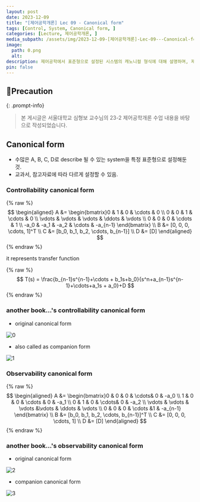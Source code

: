 ```yaml
---
layout: post
date: 2023-12-09
title: "[제어공학개론] Lec 09 - Canonical form"
tags: [Control, System, Canonical form, ]
categories: [Lecture, 제어공학개론, ]
media_subpath: /assets/img/2023-12-09-[제어공학개론]-Lec-09---Canonical-form.md
image:
  path: 0.png
  alt:  
description: 제어공학에서 표준형으로 설정된 시스템의 캐노니컬 형식에 대해 설명하며, 제어 가능성과 관측 가능성의 캐노니컬 형식을 수식과 함께 제시합니다. 각 형식은 시스템의 전이 함수를 나타내며, 교과서에 따라 다르게 정의될 수 있습니다.
pin: false
---
```



## 📢Precaution


{: .prompt-info}


> 본 게시글은 서울대학교 심형보 교수님의 23-2 제어공학개론 수업 내용을 바탕으로 작성되었습니다.


## Canonical form

- 수많은 A, B, C, D로 describe 될 수 있는 system을 특정 표준형으로 설정해둔 것.
- 교과서, 참고자료에 따라 다르게 설정할 수 있음.

### Controllability canonical form


{% raw %}
$$
\begin{aligned}
A &= \begin{bmatrix}0 & 1 & 0 & \cdots & 0 \\ 0 & 0 & 1 & \cdots & 0 \\ \vdots & \vdots & \vdots & \ddots & \vdots \\ 0 & 0 & 0 & \cdots & 1 \\ -a_0 & -a_1 & -a_2 & \cdots & -a_{n-1} \end{bmatrix} \\
B &= [0, 0, 0, \cdots, 1]^T \\
C &= [b_0, b_1, b_2, \cdots, b_{n-1}] \\ D &= [D]
\end{aligned}
$$
{% endraw %}


it represents transfer function


{% raw %}
$$
T(s) = \frac{b_{n-1}s^{n-1}+\cdots + b_1s+b_0}{s^n+a_{n-1}s^{n-1}+\cdots+a_1s + a_0}+D
$$
{% endraw %}


### another book...'s controllability canonical form

- original canonical form

![0](/0.png)

- also called as companion form

![1](/1.png)


### Observability canonical form


{% raw %}
$$
\begin{aligned}
A &= \begin{bmatrix}0 & 0 & 0 & \cdots& 0 & -a_0 \\ 1 & 0 & 0 & \cdots & 0 & -a_1 \\ 0 & 1 & 0 & \cdots& 0 & -a_2 \\ \vdots & \vdots & \vdots &\vdots & \ddots & \vdots \\ 0 & 0 & 0 & \cdots &1 & -a_{n-1}  \end{bmatrix} \\
B &= [b_0, b_1, b_2, \cdots, b_{n-1}]^T \\
C &= [0, 0, 0, \cdots, 1] \\
D &= [D]
 \end{aligned}
$$
{% endraw %}


### another book...'s observability canonical form

- original canonical form

![2](/2.png)

- companion canonical form

![3](/3.png)



<script>
  window.MathJax = {
    tex: {
      macros: {
        R: "\\mathbb{R}",
        N: "\\mathbb{N}",
        Z: "\\mathbb{Z}",
        Q: "\\mathbb{Q}",
        C: "\\mathbb{C}",
        proj: "\\operatorname{proj}",
        rank: "\\operatorname{rank}",
        im: "\\operatorname{im}",
        dom: "\\operatorname{dom}",
        codom: "\\operatorname{codom}",
        argmax: "\\operatorname*{arg\,max}",
        argmin: "\\operatorname*{arg\,min}",
        "\\{": "\\lbrace",
        "\\}": "\\rbrace",
        sub: "\\subset",
        sup: "\\supset",
        sube: "\\subseteq",
        supe: "\\supseteq"
      },
      tags: "ams",
      strict: false, 
      inlineMath: [["$", "$"], ["\\(", "\\)"]],
      displayMath: [["$$", "$$"], ["\\[", "\\]"]]
    },
    options: {
      skipHtmlTags: ["script", "noscript", "style", "textarea", "pre"]
    }
  };
</script>
<script async src="https://cdn.jsdelivr.net/npm/mathjax@3/es5/tex-mml-chtml.js"></script>
